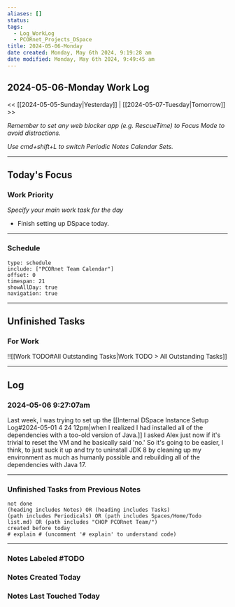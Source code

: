 ```yaml
---
aliases: []
status: 
tags:
  - Log_WorkLog
  - PCORnet_Projects_DSpace
title: 2024-05-06-Monday
date created: Monday, May 6th 2024, 9:19:28 am
date modified: Monday, May 6th 2024, 9:49:45 am
---
```


## 2024-05-06-Monday Work Log

<< [[2024-05-05-Sunday|Yesterday]] | [[2024-05-07-Tuesday|Tomorrow]] >>

_Remember to set any web blocker app (e.g. RescueTime) to Focus Mode to avoid distractions._

_Use cmd+shift+L to switch Periodic Notes Calendar Sets._

---

## Today's Focus

### Work Priority

_Specify your main work task for the day_

- Finish setting up DSpace today.

---

### Schedule

```gEvent
type: schedule
include: ["PCORnet Team Calendar"]
offset: 0
timespan: 21
showAllDay: true
navigation: true
```

---

## Unfinished Tasks

### For Work

!![[Work TODO#All Outstanding Tasks|Work TODO > All Outstanding Tasks]]

---

## Log

### 2024-05-06 9:27:07am

Last week, I was trying to set up the [[Internal DSpace Instance Setup Log#2024-05-01 4 24 12pm|when I realized I had installed all of the dependencies with a too-old version of Java.]] I asked Alex just now if it's trivial to reset the VM and he basically said 'no.' So it's going to be easier, I think, to just suck it up and try to uninstall JDK 8 by cleaning up my environment as much as humanly possible and rebuilding all of the dependencies with Java 17.

---

### Unfinished Tasks from Previous Notes

```tasks
not done
(heading includes Notes) OR (heading includes Tasks)
(path includes Periodicals) OR (path includes Spaces/Home/Todo list.md) OR (path includes "CHOP PCORnet Team/")
created before today
# explain # (uncomment '# explain' to understand code)
```

---

### Notes Labeled \#TODO



### Notes Created Today



### Notes Last Touched Today


